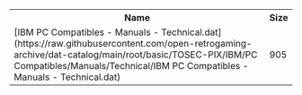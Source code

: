 <table>
<tr><th>Name</th><th>Size</th></tr>
<tr><td>[IBM PC Compatibles - Manuals - Technical.dat](https://raw.githubusercontent.com/open-retrogaming-archive/dat-catalog/main/root/basic/TOSEC-PIX/IBM/PC Compatibles/Manuals/Technical/IBM PC Compatibles - Manuals - Technical.dat)</td><td>905</td></tr>
</table>
